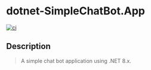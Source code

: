 # dotnet-SimpleChatBot.App

[![ci](https://github.com/atrakic/dotnet-SimpleChatBot.App/actions/workflows/ci.yaml/badge.svg)](https://github.com/atrakic/dotnet-SimpleChatBot.App/actions/workflows/ci.yaml)

## Description

> A simple chat bot application using .NET 8.x.
